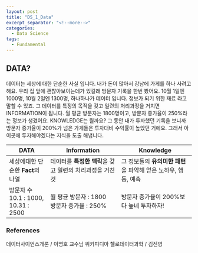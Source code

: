 ```yaml
---
layout: post
title: "DS_1_Data"
excerpt_separator: "<!--more-->"
categories:
  - Data Science
tags:
  - Fundamental
---
```


## DATA?
데이터는 세상에 대한 단순한 사실 입니다. 내가 돈이 많아서 강남에 가게를 하나 사려고 해요. 우리 집 앞에 괜찮아보이는데가 있길래 방문자 기록을 한번 봤어요.
10월 1일엔 1000명, 10월 2일엔 1300명, 하나하나가 데이터 입니다. 정보가 되기 위한 재료 라고 말할 수 있죠.
그 데이터를 특정의 목적을 갖고 일련의 처리과정을 거치면 INFORMATION이 됩니다. 월 평균 방문자는 1800명이고, 방문자 증가율이 250%라는 정보가 생겼어요.
KNOWLEDGE는 뭘까요? 그 동안 내가 투자했던 기록을 보니까 방문자 증가율이 200%가 넘은 가게들은 투자대비 수익률이 높았던 거에요.
그래서 아 이곳에 투자해야겠다는 지식을 도출 해냅니다.



| DATA        | Information                        |  Knowledge |
|-------------|------------------------------------|------------|
|세상에대한 단순한 **Fact**의 나열 | 데이터를 **특정한 맥락**을 갖고 일련의 처리과정을 거친 것 |   그 정보들의 **유의미한 패턴**을 파악해 얻은 노하우, 행동, 예측 |
|방문자 수 </br> 10.1 : 1000, 10.31 : 2500   | 월 평균 방문자 : 1800 </br> 방문자 증가율 : 250%| 방문자 증가율이 200%보다 높네 투자하자!|





### References
데이터사이언스개론 / 이명호 교수님
위키피디아
헬로데이터과학 / 김진영 

